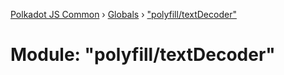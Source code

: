 [Polkadot JS Common](../README.md) › [Globals](../globals.md) › ["polyfill/textDecoder"](_polyfill_textdecoder_.md)

# Module: "polyfill/textDecoder"


